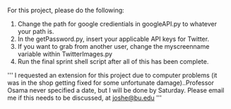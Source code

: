 For this project, please do the following:
1. Change the path for google credientials in googleAPI.py to whatever your path is.
2. In the getPassword.py, insert your applicable API keys for Twitter.
3. If you want to grab from another user, change the myscreenname variable within TwitterImages.py
4. Run the final sprint shell script after all of this has been complete.

'''
I requested an extension for this project due to computer problems (it was in the shop getting fixed for some unfortunate damage)..Professor Osama never specified a date, but I will be done by Saturday. Please email me if this needs to be discussed, at joshe@bu.edu
'''

